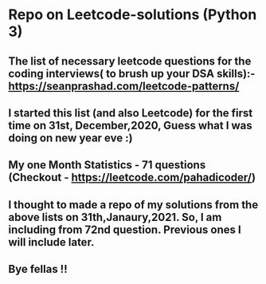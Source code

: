 # Repo on Leetcode-solutions (Python 3)

## The list of necessary leetcode questions for the coding interviews( to brush up your DSA skills):-  https://seanprashad.com/leetcode-patterns/

## I started this list (and also Leetcode) for the first time on 31st, December,2020, Guess what I was doing on new year eve :)

## My one Month Statistics - 71 questions (Checkout - https://leetcode.com/pahadicoder/)

## I thought to made a repo of my solutions from the above lists on 31th,Janaury,2021. So, I am including from 72nd question. Previous ones I will include later. 

## Bye fellas !!
